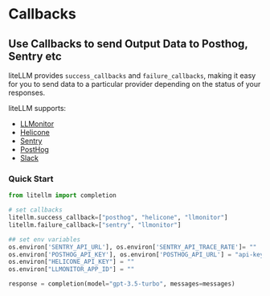 # Callbacks

## Use Callbacks to send Output Data to Posthog, Sentry etc

liteLLM provides `success_callbacks` and `failure_callbacks`, making it easy for you to send data to a particular provider depending on the status of your responses.

liteLLM supports:

- [LLMonitor](https://llmonitor.com/docs)
- [Helicone](https://docs.helicone.ai/introduction)
- [Sentry](https://docs.sentry.io/platforms/python/)
- [PostHog](https://posthog.com/docs/libraries/python)
- [Slack](https://slack.dev/bolt-python/concepts)

### Quick Start

```python
from litellm import completion

# set callbacks
litellm.success_callback=["posthog", "helicone", "llmonitor"]
litellm.failure_callback=["sentry", "llmonitor"]

## set env variables
os.environ['SENTRY_API_URL'], os.environ['SENTRY_API_TRACE_RATE']= ""
os.environ['POSTHOG_API_KEY'], os.environ['POSTHOG_API_URL'] = "api-key", "api-url"
os.environ["HELICONE_API_KEY"] = ""
os.environ["LLMONITOR_APP_ID"] = ""

response = completion(model="gpt-3.5-turbo", messages=messages)
```
